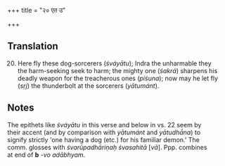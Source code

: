 +++
title = "२० एत उ"

+++
## Translation
20. Here fly these dog-sorcerers (*śváyātu*); Indra the unharmable they  
the harm-seeking seek to harm; the mighty one (*śakrá*) sharpens his  
deadly weapon for the treacherous ones (*píśuna*); now may he let fly  
(*sṛj*) the thunderbolt at the sorcerers (*yātumánt*).

## Notes
The epithets like *śváyātu* in this verse and below in vs. 22 seem by  
their accent (and by comparison with *yātumánt* and *yātudhā́na*) to  
signify strictly 'one having a dog (etc.) for his familiar demon.' The  
comm. glosses with *śvarūpadhāriṇaḥ śvasahitā* \[*vā*\]. Ppp. combines  
at end of **b** *-vo adābhyam*.
